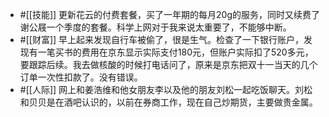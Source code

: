 - #[[技能]] 更新花云的付费套餐，买了一年期的每月20g的服务，同时又续费了谢公屐一个季度的套餐。科学上网对于我来说太重要了，不能够中断。
- #[[财富]] 早上起来发现自行车被偷了，很是生气。检查了一下银行账户，发现有一笔买书的费用在京东显示实际支付180元，但账户实际扣了520多元，要跟踪后续。我去做核酸的时候打电话问了，原来是京东把双十一当天的几个订单一次性扣款了。没有错误。
- #[[人际]] 网上和姜浩维和他女朋友李以及他的朋友刘松一起吃饭聊天。刘松和贝贝是在酒吧认识的，以前在券商工作，现在自己炒期货，主要做贵金属。
